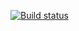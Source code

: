 [![Build status](https://ci.appveyor.com/api/projects/status/ms8ro38vm7jy89m1?svg=true)](https://ci.appveyor.com/project/AsotikovAnton/ajs-homework-11-2)